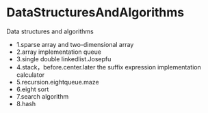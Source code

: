 # DataStructuresAndAlgorithms
Data structures and algorithms
*  1.sparse array and two-dimensional array
*  2.array implementation queue
*  3.single double linkedlist.Josepfu
*  4.stack，before.center.later the suffix expression implementation calculator
*  5.recursion.eightqueue.maze
*  6.eight sort
*  7.search algorithm 
*  8.hash
